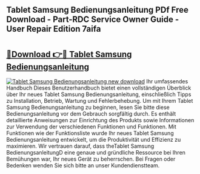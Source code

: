 ## Tablet Samsung Bedienungsanleitung PDf Free Download - Part-RDC Service Owner Guide - User Repair Edition 7aifa

# <h2><a href="http://df1abjz.blite.top/?on=Tablet+Samsung+Bedienungsanleitung">🔗Download 👉🔴 Tablet Samsung Bedienungsanleitung</a></h2>

[![Tablet Samsung Bedienungsanleitung new download](https://i.imgur.com/lujVjoI.png)](http://df1abjz.blite.top/?on=Tablet+Samsung+Bedienungsanleitung)
Ihr umfassendes Handbuch Dieses Benutzerhandbuch bietet einen vollständigen Überblick über Ihr neues Tablet Samsung Bedienungsanleitung, einschließlich Tipps zu Installation, Betrieb, Wartung und Fehlerbehebung. Um mit Ihrem Tablet Samsung Bedienungsanleitung zu beginnen, lesen Sie bitte diese Bedienungsanleitung vor dem Gebrauch sorgfältig durch. Es enthält detaillierte Anweisungen zur Einrichtung des Produkts sowie Informationen zur Verwendung der verschiedenen Funktionen und Funktionen. Mit Funktionen wie der Funktionsliste wurde Ihr neues Tablet Samsung Bedienungsanleitung entwickelt, um die Produktivität und Effizienz zu maximieren. Wir vertrauen darauf, dass theTablet Samsung BedienungsanleitungD eine genaue und gründliche Ressource bei Ihren Bemühungen war, Ihr neues Gerät zu beherrschen. Bei Fragen oder Bedenken wenden Sie sich bitte an unser Kundendienstteam.
